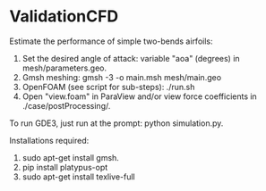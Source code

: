 # ValidationCFD

Estimate the performance of simple two-bends airfoils:

1. Set the desired angle of attack: variable "aoa" (degrees) in mesh/parameters.geo.
2. Gmsh meshing: gmsh -3 -o main.msh mesh/main.geo
3. OpenFOAM (see script for sub-steps): ./run.sh
4. Open "view.foam" in ParaView and/or view force coefficients in ./case/postProcessing/.


To run GDE3, just run at the prompt: python simulation.py.

Installations required:

1. sudo apt-get install gmsh.
2. pip install platypus-opt
3. sudo apt-get install texlive-full

